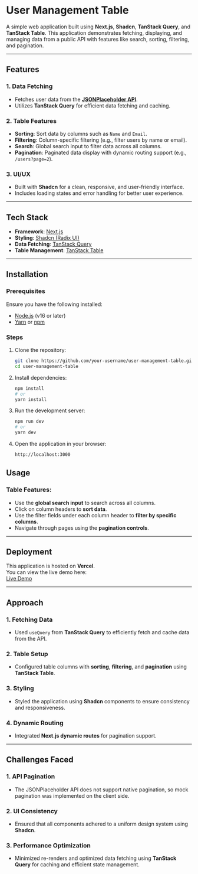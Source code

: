 # User Management Table

A simple web application built using **Next.js**, **Shadcn**, **TanStack Query**, and **TanStack Table**. This application demonstrates fetching, displaying, and managing data from a public API with features like search, sorting, filtering, and pagination.

---

## **Features**

### 1. Data Fetching
- Fetches user data from the **[JSONPlaceholder API](https://jsonplaceholder.typicode.com/users)**.
- Utilizes **TanStack Query** for efficient data fetching and caching.

### 2. Table Features
- **Sorting**: Sort data by columns such as `Name` and `Email`.
- **Filtering**: Column-specific filtering (e.g., filter users by name or email).
- **Search**: Global search input to filter data across all columns.
- **Pagination**: Paginated data display with dynamic routing support (e.g., `/users?page=2`).

### 3. UI/UX
- Built with **Shadcn** for a clean, responsive, and user-friendly interface.
- Includes loading states and error handling for better user experience.

---

## **Tech Stack**

- **Framework**: [Next.js](https://nextjs.org/)
- **Styling**: [Shadcn (Radix UI)](https://shadcn.dev/)
- **Data Fetching**: [TanStack Query](https://tanstack.com/query/v4)
- **Table Management**: [TanStack Table](https://tanstack.com/table/v8)

---

## **Installation**

### Prerequisites
Ensure you have the following installed:
- [Node.js](https://nodejs.org/) (v16 or later)
- [Yarn](https://yarnpkg.com/) or [npm](https://www.npmjs.com/)

### Steps
1. Clone the repository:
   ```bash
   git clone https://github.com/your-username/user-management-table.git
   cd user-management-table
   ```
2. Install dependencies:
   ```bash
   npm install
   # or
   yarn install
   ```

3. Run the development server:
   ```bash
   npm run dev
   # or
   yarn dev
   ```

4. Open the application in your browser:
   ```bash
   http://localhost:3000
   ```

## **Usage**

### **Table Features:**
- Use the **global search input** to search across all columns.
- Click on column headers to **sort data**.
- Use the filter fields under each column header to **filter by specific columns**.
- Navigate through pages using the **pagination controls**.

---

## **Deployment**

This application is hosted on **Vercel**.  
You can view the live demo here:  
[Live Demo](https://user-management-table.vercel.app)

---

## **Approach**

### 1. **Fetching Data**
- Used `useQuery` from **TanStack Query** to efficiently fetch and cache data from the API.

### 2. **Table Setup**
- Configured table columns with **sorting**, **filtering**, and **pagination** using **TanStack Table**.

### 3. **Styling**
- Styled the application using **Shadcn** components to ensure consistency and responsiveness.

### 4. **Dynamic Routing**
- Integrated **Next.js dynamic routes** for pagination support.

---

## **Challenges Faced**

### 1. **API Pagination**
- The JSONPlaceholder API does not support native pagination, so mock pagination was implemented on the client side.

### 2. **UI Consistency**
- Ensured that all components adhered to a uniform design system using **Shadcn**.

### 3. **Performance Optimization**
- Minimized re-renders and optimized data fetching using **TanStack Query** for caching and efficient state management.

   
